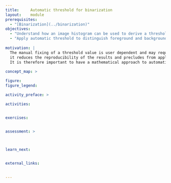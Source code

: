 ```yaml
---
title:     Automatic threshold for binarization
layout:    module
prerequisites:
  - "[Binarization](../binarization)"
objectives:
  - "Understand how an image histogram can be used to derive a threshold"
  - "Apply automatic threshold to distinguish foreground and background pixels"
 
motivation: |
  The manual fixing of a threshold value is user dependent and may require adjustments for every images. This is problematic as 
  it reduces the reproducibility of the results and precludes from applying the binarization to many different images.  
  It is therefore important to have a mathematical approach to automatically find a threshold for binarization. 
  
concept_map: >

figure: 
figure_legend: 

activity_preface: >

activities:


exercises:


assessment: >

 

learn_next:


external_links:

  
---
```


 